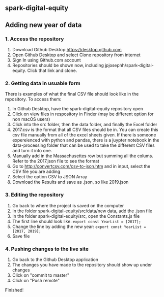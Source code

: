 ## spark-digital-equity

## Adding new year of data

### 1. Access the repository

1. Download Github Desktop
    https://desktop.github.com 
2. Open Github Desktop and select Clone repository from internet
3. Sign In using Github.com account
4. Repositories should be shown now, including jpjosephh/spark-digital-equity. Click that link and clone.

### 2. Getting data in usuable form

There is examples of what the final CSV file should look like in the repository. To access them:
1. In Github Desktop, have the spark-digital-equity repository open
2. Click on view files in respository in Finder (may be different option for non macOS users)
3. Click into the src folder, then the data folder, and finally the Excel folder
4. 2017.csv is the format that all CSV files should be in. You can create this csv file manually from all of the excel sheets given. If there is someone expereienced with python and pandas, there is a juypter notebook in the data-processing folder that can be used to take the different CSV files and turn it into one.
5. Manually add in the Massachusettes row but summing all the colums. Refer to the 2017.json file to see the format
5. Go to http://convertcsv.com/csv-to-json.htm and in input, select the CSV file you are adding
6. Select the option CSV to JSON Array
7. Download the Results and save as <Year>.json, so like 2019.json
    
### 3. Editing the repository

1. Go back to where the project is saved on the computer
2. In the folder spark-digital-equity/src/data/new data, add the <Year>.json file
3. In the folder spark-digital-equity/src, open the Constants.js file
4. The first line should look like: 
    ```export const YearList = [2017];```
5. Change the line by adding the new year: 
    ```export const YearList = [2017, 2019];```
6. Save file
    
### 4. Pushing changes to the live site

1. Go back to the Github Desktop application
2. The changes you have made to the repository should show up under changes
3. Click on "commit to master"
4. Click on "Push remote"

Finished!
